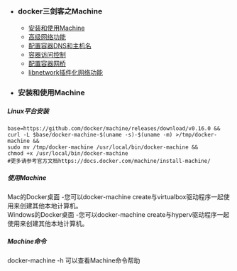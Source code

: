 + ### docker三剑客之Machine
    + [安装和使用Machine](#安装和使用Machine)
    + [高级网络功能](#高级网络功能)
    + [配置容器DNS和主机名](#配置容器DNS和主机名)
    + [容器访问控制](#容器访问控制)
	+ [配置容器网桥](#配置容器网桥)
	+ [libnetwork插件化网络功能](#libnetwork插件化网络功能)
+ ### 安装和使用Machine
##### Linux平台安装
```
base=https://github.com/docker/machine/releases/download/v0.16.0 &&
curl -L $base/docker-machine-$(uname -s)-$(uname -m) >/tmp/docker-machine &&
sudo mv /tmp/docker-machine /usr/local/bin/docker-machine &&
chmod +x /usr/local/bin/docker-machine
#更多请参考官方文档https://docs.docker.com/machine/install-machine/
```
##### 使用Machine
Mac的Docker桌面 -您可以docker-machine create与virtualbox驱动程序一起使用来创建其他本地计算机。  
Windows的Docker桌面 -您可以docker-machine create与hyperv驱动程序一起使用来创建其他本地计算机。  
##### Machine命令
docker-machine <COMMAND> -h  可以查看Machine命令帮助  